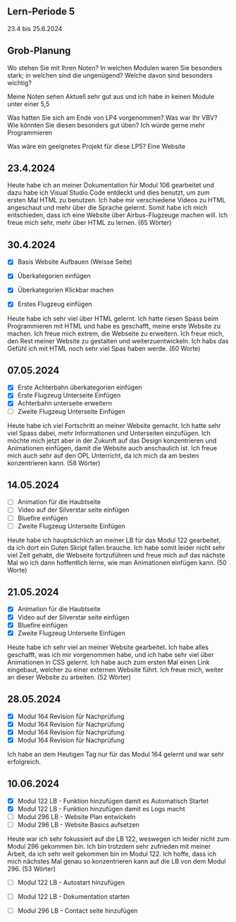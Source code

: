 ## Lern-Periode 5
23.4 bis 25.6.2024

## Grob-Planung
Wo stehen Sie mit Ihren Noten? In welchen Modulen waren Sie besonders stark; in welchen sind die ungenügend? Welche davon sind besonders wichtig?

Meine Noten sehen Aktuell sehr gut aus und ich habe in keinen Module unter einer 5,5

Was hatten Sie sich am Ende von LP4 vorgenommen? Was war Ihr VBV? Wie könnten Sie diesen besonders gut üben?
Ich würde gerne mehr Programmieren

Was wäre ein geeignetes Projekt für diese LP5?
Eine Website

## 23.4.2024
Heute habe ich an meiner Dokumentation für Modul 106 gearbeitet und dazu habe ich Visual Studio Code entdeckt und dies benutzt, um zum ersten Mal HTML zu benutzen. Ich habe mir verschiedene Videos zu HTML angeschaut und mehr über die Sprache gelernt. Somit habe ich mich entschieden, dass ich eine Website über Airbus-Flugzeuge machen will. Ich freue mich sehr, mehr über HTML zu lernen. (65 Wörter)

## 30.4.2024
- [X] Basis Website Aufbauen (Weisse Seite)
- [X] Überkategorien einfügen
- [X] Überkategorien Klickbar machen
- [X] Erstes Flugzeug einfügen

      

Heute habe ich sehr viel über HTML gelernt. Ich hatte riesen Spass beim Programmieren mit HTML und habe es geschafft, meine erste Website zu machen. Ich freue mich extrem, die Webseite zu erweitern. Ich freue mich, den Rest meiner Website zu gestalten und weiterzuentwickeln. Ich habs das Gefühl ich mit HTML noch sehr viel Spas haben werde. (60 Worte)

## 07.05.2024
- [X] Erste Achterbahn überkategorien einfügen
- [X] Erste Flugzeug Unterseite Einfügen
- [X] Achterbahn unterseite erweitern
- [ ] Zweite Flugzeug Unterseite Einfügen

Heute habe ich viel Fortschritt an meiner Website gemacht. Ich hatte sehr viel Spass dabei, mehr Informationen und Unterseiten einzufügen. Ich möchte mich jetzt aber in der Zukunft auf das Design konzentrieren und Animationen einfügen, damit die Website auch anschaulich ist. Ich freue mich auch sehr auf den OPL Unterricht, da ich mich da am besten konzentrieren kann. (58 Wörter)

## 14.05.2024
- [ ] Animation für die Haubtseite
- [ ] Video auf der Silverstar seite einfügen
- [ ] Bluefire einfügen
- [ ] Zweite Flugzeug Unterseite Einfügen

Heute habe ich hauptsächlich an meiner LB für das Modul 122 gearbeitet, da ich dort ein Guten Skript fallen brauche. Ich habe somit leider nicht sehr viel Zeit gehabt, die Webseite fortzuführen und freue mich auf das nächste Mal wo ich dann hoffentlich lerne, wie man Animationen einfügen kann. (50 Worte)

## 21.05.2024
- [X] Animation für die Haubtseite
- [X] Video auf der Silverstar seite einfügen
- [X] Bluefire einfügen
- [X] Zweite Flugzeug Unterseite Einfügen

Heute habe ich sehr viel an meiner Website gearbeitet. Ich habe alles geschafft, was ich mir vorgenommen habe, und ich habe sehr viel über Animationen in CSS gelernt. Ich habe auch zum ersten Mal einen Link eingebaut, welcher zu einer externen Website führt. Ich freue mich, weiter an dieser Website zu arbeiten. (52 Wörter)

## 28.05.2024
- [X] Modul 164 Revision für Nachprüfung
- [X] Modul 164 Revision für Nachprüfung
- [X] Modul 164 Revision für Nachprüfung
- [X] Modul 164 Revision für Nachprüfung

Ich habe an dem Heutigen Tag nur für das Modul 164 gelernt und war sehr erfolgreich.

## 10.06.2024
- [x] Modul 122 LB - Funktion hinzufügen damit es Automatisch Startet
- [x] Modul 122 LB - Funktion hinzufügen damit es Logs macht
- [ ] Modul 296 LB - Website Plan entwickeln
- [ ] Modul 296 LB - Website Basics aufsetzen

Heute war ich sehr fokussiert auf die LB 122, weswegen ich leider nicht zum Modul 296 gekommen bin. Ich bin trotzdem sehr zufrieden mit meiner Arbeit, da ich sehr weit gekommen bin im Modul 122. Ich hoffe, dass ich mich nächstes Mal genau so konzentrieren kann auf die LB von dem Modul 296. (53 Wörter)

- [ ] Modul 122 LB - Autostart hinzufügen
- [ ] Modul 122 LB - Dokumentation starten
- [ ] Modul 296 LB - Contact seite hinzufügen

  
